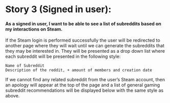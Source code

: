 # Story 3 (Signed in user):

#### As a signed in user, I want to be able to see a list of subreddits based on my interactions on Steam.

If the Steam login is performed successfully the user will be redirected to another page where they will wait until we can generate the subreddits that they may be interested in. They will be presented as a drop down list where each subreddit will be presented in the following style:

    Name of Subreddit
    Description of the reddit, + amount of members and creation date

If we cannot find any related subreddit from the user’s Steam account, then an apology will appear at the top of the page and a list of general gaming subreddit recommendations will be displayed below with the same style as above.

